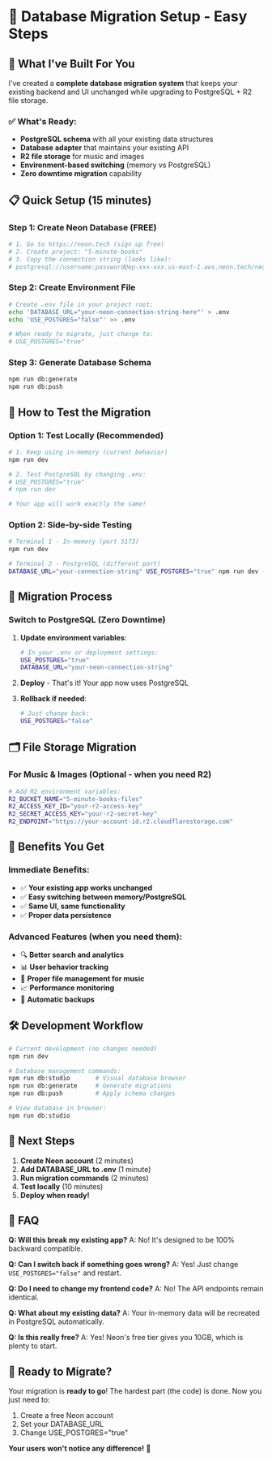 # 🚀 Database Migration Setup - Easy Steps

## 🔧 What I've Built For You

I've created a **complete database migration system** that keeps your existing backend and UI unchanged while upgrading to PostgreSQL + R2 file storage.

### ✅ What's Ready:
- **PostgreSQL schema** with all your existing data structures
- **Database adapter** that maintains your existing API
- **R2 file storage** for music and images  
- **Environment-based switching** (memory vs PostgreSQL)
- **Zero downtime migration** capability

## 📋 Quick Setup (15 minutes)

### Step 1: Create Neon Database (FREE)
```bash
# 1. Go to https://neon.tech (sign up free)
# 2. Create project: "5-minute-books"
# 3. Copy the connection string (looks like):
# postgresql://username:password@ep-xxx-xxx.us-east-1.aws.neon.tech/neondb
```

### Step 2: Create Environment File
```bash
# Create .env file in your project root:
echo 'DATABASE_URL="your-neon-connection-string-here"' > .env
echo 'USE_POSTGRES="false"' >> .env

# When ready to migrate, just change to:
# USE_POSTGRES="true"
```

### Step 3: Generate Database Schema
```bash
npm run db:generate
npm run db:push
```

## 🎯 How to Test the Migration

### Option 1: Test Locally (Recommended)
```bash
# 1. Keep using in-memory (current behavior)
npm run dev

# 2. Test PostgreSQL by changing .env:
# USE_POSTGRES="true" 
# npm run dev

# Your app will work exactly the same!
```

### Option 2: Side-by-side Testing
```bash
# Terminal 1 - In-memory (port 5173)
npm run dev

# Terminal 2 - PostgreSQL (different port)
DATABASE_URL="your-connection-string" USE_POSTGRES="true" npm run dev -- --port 5174
```

## 🔄 Migration Process

### Switch to PostgreSQL (Zero Downtime)
1. **Update environment variables**:
   ```bash
   # In your .env or deployment settings:
   USE_POSTGRES="true"
   DATABASE_URL="your-neon-connection-string"
   ```

2. **Deploy** - That's it! Your app now uses PostgreSQL

3. **Rollback if needed**:
   ```bash
   # Just change back:
   USE_POSTGRES="false"
   ```

## 🗂️ File Storage Migration

### For Music & Images (Optional - when you need R2)
```bash
# Add R2 environment variables:
R2_BUCKET_NAME="5-minute-books-files"
R2_ACCESS_KEY_ID="your-r2-access-key"
R2_SECRET_ACCESS_KEY="your-r2-secret-key"
R2_ENDPOINT="https://your-account-id.r2.cloudflarestorage.com"
```

## 🎉 Benefits You Get

### Immediate Benefits:
- ✅ **Your existing app works unchanged**
- ✅ **Easy switching between memory/PostgreSQL**
- ✅ **Same UI, same functionality**
- ✅ **Proper data persistence**

### Advanced Features (when you need them):
- 🔍 **Better search and analytics**
- 📊 **User behavior tracking**
- 🎵 **Proper file management for music**
- 📈 **Performance monitoring**
- 💾 **Automatic backups**

## 🛠️ Development Workflow

```bash
# Current development (no changes needed)
npm run dev

# Database management commands:
npm run db:studio       # Visual database browser
npm run db:generate     # Generate migrations
npm run db:push         # Apply schema changes

# View database in browser:
npm run db:studio
```

## 🎯 Next Steps

1. **Create Neon account** (2 minutes)
2. **Add DATABASE_URL to .env** (1 minute)  
3. **Run migration commands** (2 minutes)
4. **Test locally** (10 minutes)
5. **Deploy when ready!** 

## 🤔 FAQ

**Q: Will this break my existing app?**
A: No! It's designed to be 100% backward compatible.

**Q: Can I switch back if something goes wrong?**
A: Yes! Just change `USE_POSTGRES="false"` and restart.

**Q: Do I need to change my frontend code?**
A: No! The API endpoints remain identical.

**Q: What about my existing data?**
A: Your in-memory data will be recreated in PostgreSQL automatically.

**Q: Is this really free?**
A: Yes! Neon's free tier gives you 10GB, which is plenty to start.

## 🚀 Ready to Migrate?

Your migration is **ready to go**! The hardest part (the code) is done. Now you just need to:
1. Create a free Neon account
2. Set your DATABASE_URL
3. Change USE_POSTGRES="true"

**Your users won't notice any difference!** 🎉
